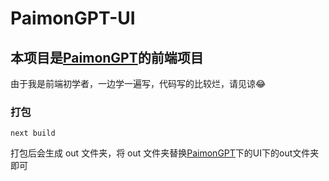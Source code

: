 # PaimonGPT-UI

## 本项目是[PaimonGPT](https://github.com/yuemengrui/PaimonGPT.git)的前端项目

由于我是前端初学者，一边学一遍写，代码写的比较烂，请见谅😂

### 打包
```angular2html
next build
```
打包后会生成 out 文件夹，将 out 文件夹替换[PaimonGPT](https://github.com/yuemengrui/PaimonGPT.git)下的UI下的out文件夹即可
